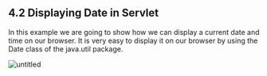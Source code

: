 4.2 Displaying Date in Servlet
------------------------------
In this example we are going to show how we can display a current date and time on our browser. It is very easy to display it on our browser by using the Date class of the java.util package.

![untitled](https://cloud.githubusercontent.com/assets/16952537/13046207/f997a192-d433-11e5-8e3a-df371b422a7d.png)

